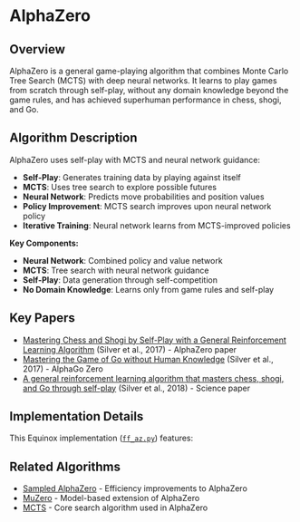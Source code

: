 # AlphaZero

## Overview

AlphaZero is a general game-playing algorithm that combines Monte Carlo Tree Search (MCTS) with deep neural networks. It learns to play games from scratch through self-play, without any domain knowledge beyond the game rules, and has achieved superhuman performance in chess, shogi, and Go.

## Algorithm Description

AlphaZero uses self-play with MCTS and neural network guidance:

- **Self-Play**: Generates training data by playing against itself
- **MCTS**: Uses tree search to explore possible futures
- **Neural Network**: Predicts move probabilities and position values
- **Policy Improvement**: MCTS search improves upon neural network policy
- **Iterative Training**: Neural network learns from MCTS-improved policies

**Key Components:**

- **Neural Network**: Combined policy and value network
- **MCTS**: Tree search with neural network guidance
- **Self-Play**: Data generation through self-competition
- **No Domain Knowledge**: Learns only from game rules and self-play

## Key Papers

- [Mastering Chess and Shogi by Self-Play with a General Reinforcement Learning Algorithm](https://arxiv.org/abs/1712.01815) (Silver et al., 2017) - AlphaZero paper
- [Mastering the Game of Go without Human Knowledge](https://www.nature.com/articles/nature24270) (Silver et al., 2017) - AlphaGo Zero
- [A general reinforcement learning algorithm that masters chess, shogi, and Go through self-play](https://science.sciencemag.org/content/362/6419/1140) (Silver et al., 2018) - Science paper

## Implementation Details

This Equinox implementation ([`ff_az.py`](../../../zenoqx/systems/search/ff_az.py)) features:

## Related Algorithms

- [Sampled AlphaZero](sampled_alphazero.md) - Efficiency improvements to AlphaZero
- [MuZero](muzero.md) - Model-based extension of AlphaZero
- [MCTS](mcts.md) - Core search algorithm used in AlphaZero
